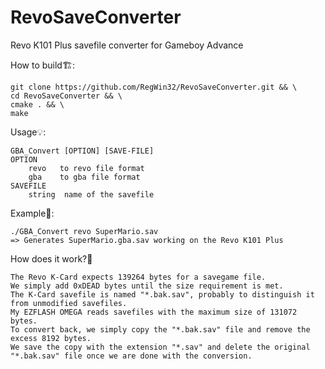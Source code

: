# RevoSaveConverter
Revo K101 Plus savefile converter for Gameboy Advance

How to build🏗️:

```
git clone https://github.com/RegWin32/RevoSaveConverter.git && \
cd RevoSaveConverter && \
cmake . && \
make 
```

Usage💡:
```
GBA_Convert [OPTION] [SAVE-FILE]
OPTION
    revo   to revo file format
    gba    to gba file format
SAVEFILE
    string  name of the savefile
```

Example📄:
```
./GBA_Convert revo SuperMario.sav
=> Generates SuperMario.gba.sav working on the Revo K101 Plus
```

How does it work?🤔
```
The Revo K-Card expects 139264 bytes for a savegame file.
We simply add 0xDEAD bytes until the size requirement is met. 
The K-Card savefile is named "*.bak.sav", probably to distinguish it from unmodified savefiles.
My EZFLASH OMEGA reads savefiles with the maximum size of 131072 bytes.
To convert back, we simply copy the "*.bak.sav" file and remove the excess 8192 bytes. 
We save the copy with the extension "*.sav" and delete the original "*.bak.sav" file once we are done with the conversion.
```
